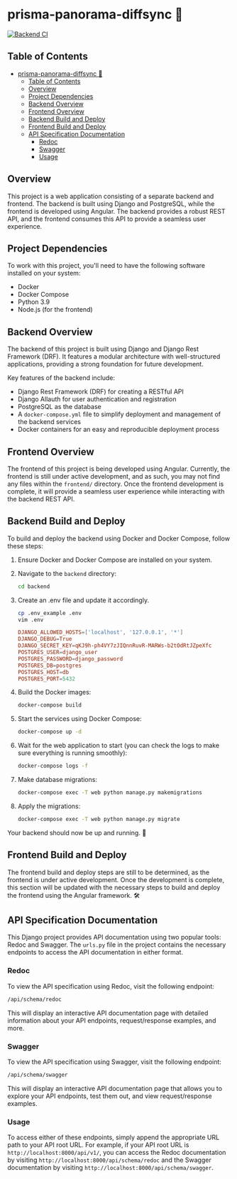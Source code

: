 # prisma-panorama-diffsync 🚀

[![Backend CI](https://github.com/cdot65/prisma-panorama-diffsync/actions/workflows/backend.yml/badge.svg)](https://github.com/cdot65/prisma-panorama-diffsync/actions/workflows/backend.yml)

## Table of Contents

- [prisma-panorama-diffsync 🚀](#prisma-panorama-diffsync-)
  - [Table of Contents](#table-of-contents)
  - [Overview](#overview)
  - [Project Dependencies](#project-dependencies)
  - [Backend Overview](#backend-overview)
  - [Frontend Overview](#frontend-overview)
  - [Backend Build and Deploy](#backend-build-and-deploy)
  - [Frontend Build and Deploy](#frontend-build-and-deploy)
  - [API Specification Documentation](#api-specification-documentation)
    - [Redoc](#redoc)
    - [Swagger](#swagger)
    - [Usage](#usage)

## Overview

This project is a web application consisting of a separate backend and frontend. The backend is built using Django and PostgreSQL, while the frontend is developed using Angular. The backend provides a robust REST API, and the frontend consumes this API to provide a seamless user experience.

## Project Dependencies

To work with this project, you'll need to have the following software installed on your system:

- Docker
- Docker Compose
- Python 3.9
- Node.js (for the frontend)

## Backend Overview

The backend of this project is built using Django and Django Rest Framework (DRF). It features a modular architecture with well-structured applications, providing a strong foundation for future development.

Key features of the backend include:

- Django Rest Framework (DRF) for creating a RESTful API
- Django Allauth for user authentication and registration
- PostgreSQL as the database
- A `docker-compose.yml` file to simplify deployment and management of the backend services
- Docker containers for an easy and reproducible deployment process

## Frontend Overview

The frontend of this project is being developed using Angular. Currently, the frontend is still under active development, and as such, you may not find any files within the `frontend/` directory. Once the frontend development is complete, it will provide a seamless user experience while interacting with the backend REST API.

## Backend Build and Deploy

To build and deploy the backend using Docker and Docker Compose, follow these steps:

1. Ensure Docker and Docker Compose are installed on your system.

2. Navigate to the `backend` directory:

    ```sh
    cd backend
    ```

3. Create an .env file and update it accordingly.

    ```sh
    cp .env_example .env
    vim .env
    ```

    ```conf
    DJANGO_ALLOWED_HOSTS=['localhost', '127.0.0.1', '*']
    DJANGO_DEBUG=True
    DJANGO_SECRET_KEY=qKJ9h-ph4VY7zJIQnnRuvR-MARWs-b2tOdRtJZpeXfc
    POSTGRES_USER=django_user
    POSTGRES_PASSWORD=django_password
    POSTGRES_DB=postgres
    POSTGRES_HOST=db
    POSTGRES_PORT=5432
    ```

4. Build the Docker images:

    ```sh
    docker-compose build
    ```

5. Start the services using Docker Compose:

    ```sh
    docker-compose up -d
    ```

6. Wait for the web application to start (you can check the logs to make sure everything is running smoothly):

    ```sh
    docker-compose logs -f
    ```

7. Make database migrations:

    ```sh
    docker-compose exec -T web python manage.py makemigrations
    ```

8. Apply the migrations:

    ```sh
    docker-compose exec -T web python manage.py migrate
    ```

Your backend should now be up and running. 🎉

## Frontend Build and Deploy

The frontend build and deploy steps are still to be determined, as the frontend is under active development. Once the development is complete, this section will be updated with the necessary steps to build and deploy the frontend using the Angular framework. 🛠️

## API Specification Documentation

This Django project provides API documentation using two popular tools: Redoc and Swagger. The `urls.py` file in the project contains the necessary endpoints to access the API documentation in either format.

### Redoc

To view the API specification using Redoc, visit the following endpoint:

```sh
/api/schema/redoc
```

This will display an interactive API documentation page with detailed information about your API endpoints, request/response examples, and more.

### Swagger

To view the API specification using Swagger, visit the following endpoint:

```sh
/api/schema/swagger
```

This will display an interactive API documentation page that allows you to explore your API endpoints, test them out, and view request/response examples.

### Usage

To access either of these endpoints, simply append the appropriate URL path to your API root URL. For example, if your API root URL is `http://localhost:8000/api/v1/`, you can access the Redoc documentation by visiting `http://localhost:8000/api/schema/redoc` and the Swagger documentation by visiting `http://localhost:8000/api/schema/swagger`.
